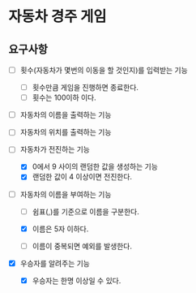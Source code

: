 # 자동차 경주 게임

## 요구사항

- [ ] 횟수(자동차가 몇번의 이동을 할 것인지)를 입력받는 기능
    - [ ] 횟수만큼 게임을 진행하면 종료한다.
    - [ ] 횟수는 100이하 이다.
- [ ] 자동차의 이름을 출력하는 기능
- [ ] 자동차의 위치를 출력하는 기능


- [ ] 자동차가 전진하는 기능
    - [x] 0에서 9 사이의 랜덤한 값을 생성하는 기능
    - [x] 랜덤한 값이 4 이상이면 전진한다.
- [ ] 자동차의 이름을 부여하는 기능
    - [ ] 쉼표(,)를 기준으로 이름을 구분한다.
    - [x] 이름은 5자 이하다.
    - [ ] 이름이 중복되면 예외를 발생한다.


- [x] 우승자를 알려주는 기능
    - [x] 우승자는 한명 이상일 수 있다.
